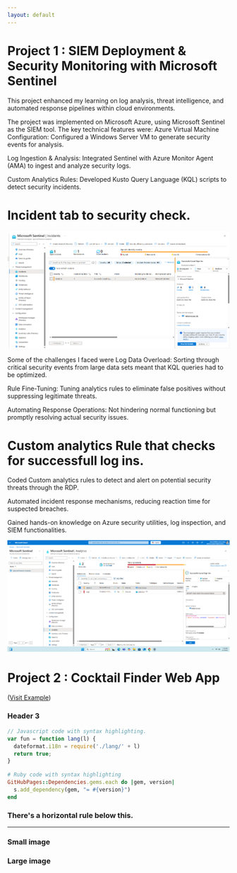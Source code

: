 ```yaml
---
layout: default
---
```


# Project 1 : SIEM Deployment & Security Monitoring with Microsoft Sentinel

This project enhanced my learning on log analysis, threat intelligence, and automated response pipelines within cloud environments. 

The project was implemented on Microsoft Azure, using Microsoft Sentinel as the SIEM tool. The key technical features were: Azure Virtual Machine Configuration: Configured a Windows Server VM to generate security events for analysis.

Log Ingestion & Analysis: Integrated Sentinel with Azure Monitor Agent (AMA) to ingest and analyze security logs. 

Custom Analytics Rules: Developed Kusto Query Language (KQL) scripts to detect security incidents. 

# Incident tab to security check.
![Branching](Screenshot%202025-04-01%20191149.png)


Some of the challenges I faced were Log Data Overload: Sorting through critical security events from large data sets meant that KQL queries had to be optimized.

Rule Fine-Tuning: Tuning analytics rules to eliminate false positives without suppressing legitimate threats.

Automating Response Operations: Not hindering normal functioning but promptly resolving actual security issues.



# Custom analytics Rule that checks for successfull log ins.
Coded Custom analytics rules to detect and alert on potential security threats through the RDP.

Automated incident response mechanisms, reducing reaction time for suspected breaches.

Gained hands-on knowledge on Azure security utilities, log inspection, and SIEM functionalities.

![ocotoat](Screenshot%202025-04-01%20191106.png)


# Project 2 : Cocktail Finder Web App 
(<a href="https://www.example.com" target="_blank">Visit Example</a>)


### Header 3

```js
// Javascript code with syntax highlighting.
var fun = function lang(l) {
  dateformat.i18n = require('./lang/' + l)
  return true;
}
```

```ruby
# Ruby code with syntax highlighting
GitHubPages::Dependencies.gems.each do |gem, version|
  s.add_dependency(gem, "= #{version}")
end
```


### There's a horizontal rule below this.

* * *



### Small image



### Large image









